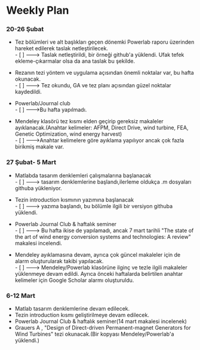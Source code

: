 # Weekly Plan

### 20-26 Şubat

* Tez bölümleri ve alt başlıkları  geçen dönemki Powerlab raporu üzerinden hareket edilerek taslak netleştirilecek.
<br/> - [ ] ---> Taslak netleştirildi, bir örneği github'a yüklendi. Ufak tefek ekleme-çıkarmalar olsa da ana taslak bu şekilde.

* Rezanın tezi yöntem ve uygulama açısından önemli noktalar var, bu hafta okunacak.
<br/> - [ ] ---> Tez okundu, GA ve tez planı açısından güzel noktalar kaydedildi.

* Powerlab/Journal club
<br/> - [ ] --->Bu hafta yapılmadı.

* Mendeley klasörü tez kısmı elden geçirip gereksiz makaleler ayıklanacak.(Anahtar kelimeler: AFPM, Direct Drive, wind turbine, FEA, Genetic Optimization, wind energy harvest)
<br/> - [ ] --->Anahtar kelimelere göre ayıklama yapılıyor ancak çok fazla birikmiş makale var.


### 27 Şubat- 5 Mart

* Matlabda tasarım denklemleri çalışmalarına başlanacak
<br/> - [ ] ---> tasarım denklemlerine başlandı,ilerleme oldukça .m dosyaları githuba yükleniyor.

* Tezin introduction kısmının yazımına başlanacak
<br/> - [ ] ---> yazıma başlandı, bu bölümle ilgili bir versiyon githuba yüklendi.

* Powerlab Journal Club & haftalık seminer
<br/> - [ ] ---> Bu hafta ikise de yapılamadı, ancak 7 mart tarihli "The state of the art of wind energy conversion systems and technologies: A review" makalesi incelendi.

* Mendeley ayıklamasına devam, ayrıca çok güncel makaleler için de alarm oluşturularak takibi yapılacak.
<br/> - [ ] ---> Mendeley/Powerlab klasörüne ilginç ve tezle ilgili makaleler yüklenmeye devam edildi. Ayrıca önceki haftalarda belirtilen anahtar kelimeler için Google Scholar alarmı oluşturuldu. 


### 6-12 Mart

* Matlab tasarım denklemlerine devam edilecek.
* Tezin introduction kısmı geliştirilmeye devam edilecek.
* Powerlab Journal Club & haftalık seminer(14 mart makalesi incelenek)
* Grauers A , "Design of Direct-driven Permanent-magnet Generators for Wind Turbines" tezi okunacak.(Bir kopyası Mendeley/Powerlab'a yüklendi.)

